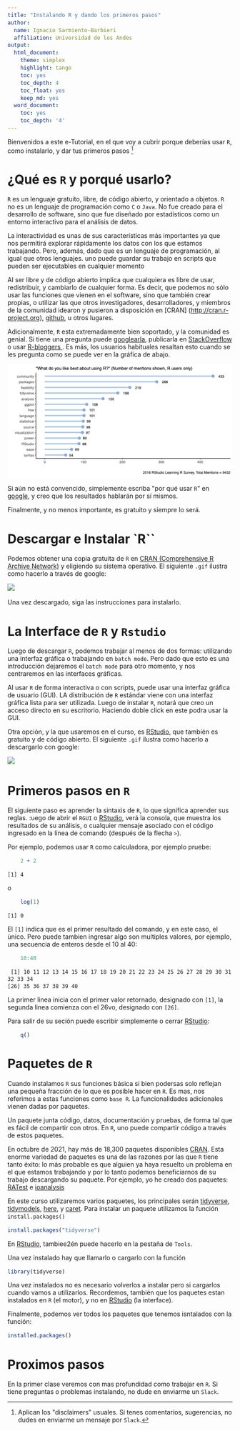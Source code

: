 ```yaml
---
title: "Instalando R y dando los primeros pasos"
author:
  name: Ignacio Sarmiento-Barbieri
  affiliation: Universidad de los Andes
output:
  html_document:
    theme: simplex
    highlight: tango
    toc: yes
    toc_depth: 4
    toc_float: yes
    keep_md: yes
  word_document:
    toc: yes
    toc_depth: '4'
---
```






Bienvenidos a este e-Tutorial, en el que voy a cubrir porque deberías usar `R`, como instalarlo, y dar tus primeros pasos
[^fn-1] 


[^fn-1]: Aplican los "disclaimers" usuales. Si tenes comentarios, sugerencias, no dudes en enviarme un mensaje por `Slack`.

# ¿Qué es `R` y porqué usarlo?


`R` es un lenguaje gratuito, libre, de código abierto, y orientado a objetos. `R` no es un lenguaje de programación como `C` o `Java`. No fue creado para el desarrollo de software, sino que fue diseñado por estadísticos como un entorno interactivo para el análisis de datos. 


La interactividad es unas de sus características más importantes ya que nos permitirá explorar rápidamente los datos con los que estamos trabajando. Pero, además, dado que es un lenguaje de programación, al igual que otros lenguajes. uno puede guardar su trabajo en scripts que pueden ser ejecutables en cualquier momento
 
Al ser libre y de código abierto implica que cualquiera es libre de usar, redistribuir, y cambiarlo de cualquier forma. Es decir, que podemos no sólo usar las funciones que vienen en el software, sino que también crear propias, o utilizar las que otros investigadores, desarrolladores, y miembros de la comunidad idearon y pusieron a disposición en [CRAN] (http://cran.r-project.org), [github]( https://github.com/), u otros lugares.

Adicionalmente, `R`  esta extremadamente bien soportado, y la comunidad es genial. Si tiene una pregunta puede [googlearla](<http://www.google.com>), publicarla en [StackOverflow](<http://stackoverflow.com/>) o usar [R-bloggers ](<http://www.r-bloggers.com/>) . Es más, los usuarios habituales resaltan esto cuando se les pregunta como se puede ver en la gráfica de abajo.

![](aux/Rbest.png)

Si aún no está convencido, simplemente escriba "por qué usar `R`" en [google](<http://www.google.com>), y creo que los resultados hablarán por sí mismos. 

Finalmente, y no menos importante, es gratuito y siempre lo será.







# Descargar e Instalar `R``

Podemos obtener una copia gratuita de `R` en [CRAN (Comprehensive R Archive Network)](<http://cran.r-project.org>) y eligiendo su sistema operativo. El siguiente  `.gif` ilustra como hacerlo a través de google:


![](aux/Download_R.gif)

Una vez descargado, siga las instrucciones para instalarlo.



# La Interface de `R` y `Rstudio`

Luego de descargar `R`, podemos trabajar al menos de dos formas: utilizando una interfaz gráfica o trabajando en `batch mode`. Pero dado que esto es una introducción dejaremos el `batch mode` para otro momento, y nos centraremos en las interfaces gráficas.  

Al usar `R` de forma interactiva o con scripts, puede usar una interfaz gráfica de usuario (GUI). LA distribución de `R` estándar viene con una interfaz gráfica lista para ser utilizada. Luego de instalar `R`, notará que creo un  acceso directo en su escritorio. Haciendo doble click en este podra usar la GUI.

Otra opción, y la que usaremos en el curso, es [RStudio](https://www.rstudio.com/), que también es gratuito y de código abierto. El siguiente  `.gif` ilustra como hacerlo a descargarlo con google:




![](aux/Download_Rstudio.gif)

# Primeros pasos en `R`

El siguiente paso es aprender la sintaxis de `R`, lo que significa aprender sus reglas. :uego de abrir el `RGUI` o [RStudio](https://www.rstudio.com/), verá la consola, que muestra los resultados de su análisis, o cualquier mensaje asociado con el código  ingresado en la línea de comando (después de la flecha `>`).

Por ejemplo, podemos usar `R` como calculadora, por ejemplo pruebe:




```r
    2 + 2
```

```
[1] 4
```

o


```r
    log(1)
```

```
[1] 0
```

El `[1]` indica que es el primer resultado del comando, y en este caso, el ùnico. Pero puede tambien ingresar algo son multiples valores, por ejemplo, una secuencia de enteros desde el 10 al 40:

 

```r
    10:40
```

```
 [1] 10 11 12 13 14 15 16 17 18 19 20 21 22 23 24 25 26 27 28 29 30 31 32 33 34
[26] 35 36 37 38 39 40
```

La primer linea inicia con el primer valor retornado, designado con `[1]`, la segunda linea comienza con el 26vo, designado con `[26]`.


Para salir de su seción puede escribir simplemente o cerrar [RStudio](https://www.rstudio.com/):


```r
    q()
```


# Paquetes de `R`


Cuando instalamos `R` sus funciones básica si bien podersas solo reflejan una pequeña fracción de lo que es posible hacer en `R`. Es mas, nos referimos a estas funciones como `base R`. La funcionalidades adicionales vienen dadas por paquetes.

Un paquete junta código, datos, documentación y pruebas, de forma tal que es fácil de compartir con otros. En `R`, uno puede compartir código a través de estos paquetes. 

En octubre de 2021, hay más de 18,300 paquetes disponibles [CRAN](<http://cran.r-project.org>). Esta enorme variedad de paquetes es una de las razones por las que `R` tiene tanto éxito: lo más probable es que alguien ya haya resuelto un problema en el que estamos trabajando y por lo tanto podemos beneficiarnos de su trabajo descargando su paquete. Por ejemplo, yo he creado dos paquetes: [RATest](https://cran.r-project.org/web/packages/RATest/index.html) e [ioanalysis](https://cran.r-project.org/web/packages/ioanalysis/)

En este curso utilizaremos varios paquetes, los principales serán [tidyverse](https://www.tidyverse.org/), [tidymodels](https://www.tidymodels.org/), [here](https://here.r-lib.org/), y [caret](https://cran.r-project.org/web/packages/caret/index.html). Para instalar un paquete utilizamos la función `install.packages()`


```r
install.packages("tidyverse")
```

En [RStudio](https://www.rstudio.com/), tambiee2én puede hacerlo en la pestaña de `Tools`. 

Una vez instalado hay que llamarlo o cargarlo con la función


```r
library(tidyverse)
```

Una vez instalados no es necesario volverlos a instalar pero si cargarlos cuando vamos a utilizarlos. Recordemos, también que los paquetes estan instalados en `R` (el motor), y no en [RStudio](https://www.rstudio.com/) (la interface).

Finalmente, podemos ver todos los paquetes que tenemos isntalados con la función:

```r
installed.packages()
```


# Proximos pasos

En la primer clase veremos con mas profundidad como trabajar en `R`. Si tiene preguntas o problemas instalando, no dude en enviarme un `Slack`.


